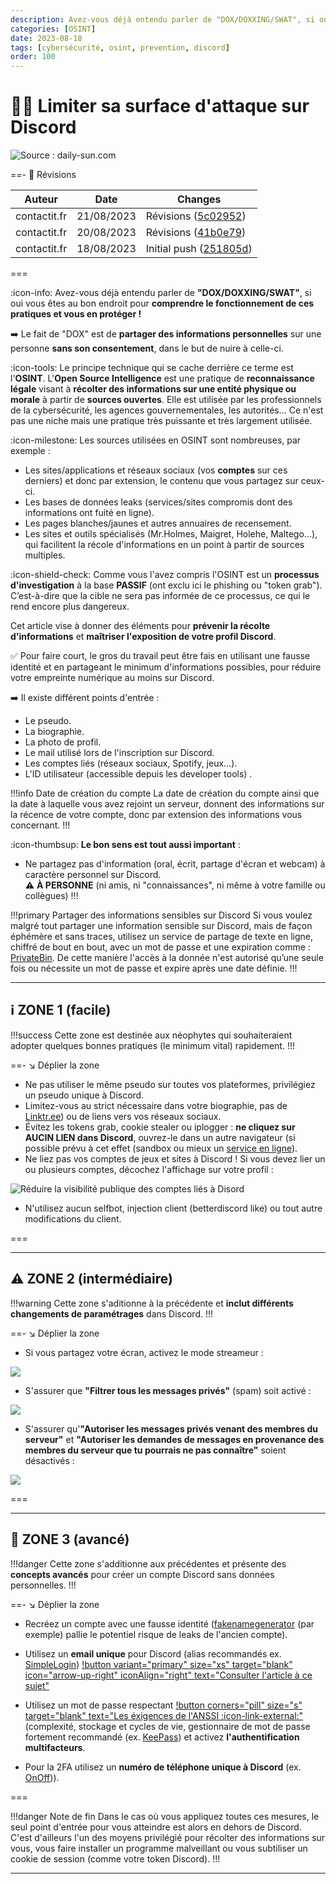 ```yaml
---
description: Avez-vous déjà entendu parler de "DOX/DOXXING/SWAT", si oui vous êtes au bon endroit pour comprendre le fonctionnement de ces pratiques et vous en protéger !
categories: [OSINT]
date: 2023-08-18
tags: [cybersécurité, osint, prevention, discord]
order: 100
---
```


# 🙅‍♂️ Limiter sa surface d'attaque sur Discord

![Source : daily-sun.com](images/discord.webp)

==- :wrench: Révisions

Auteur | Date | Changes
--- | --- | ---
contactit.fr | 21/08/2023 | Révisions (<a href="https://github.com/didntchooseaname/docs.contactit.fr/commit/5c029529f32254c3fad2d1f06cd42d1c5f5ccc1b">5c02952</a>)
contactit.fr | 20/08/2023 | Révisions (<a href="https://github.com/didntchooseaname/docs.contactit.fr/commit/41b0e7985e50dc86e20a24e9824dcee533dc6046">41b0e79</a>)
contactit.fr | 18/08/2023 | Initial push (<a href="https://github.com/didntchooseaname/docs.contactit.fr/commit/251805d26eec472e6d7409dd51f42811e266b762">251805d</a>)

===

:icon-info: Avez-vous déjà entendu parler de **"DOX/DOXXING/SWAT"**, si oui vous êtes au bon endroit pour **comprendre le fonctionnement de ces pratiques et vous en protéger !** 

➡️ Le fait de "DOX" est de **partager des informations personnelles** sur une personne **sans son consentement**, dans le but de nuire à celle-ci.

:icon-tools: Le principe technique qui se cache derrière ce terme est l'**OSINT**. L'**Open Source Intelligence** est une pratique de **reconnaissance légale** visant à **récolter des informations sur une entité physique ou morale** à partir de **sources ouvertes**. Elle est utilisée par les professionnels de la cybersécurité, les agences gouvernementales, les autorités... Ce n'est pas une niche mais une pratique très puissante et très largement utilisée.  

:icon-milestone: Les sources utilisées en OSINT sont nombreuses, par exemple :  

- Les sites/applications et réseaux sociaux (vos **comptes** sur ces derniers) et donc par extension, le contenu que vous partagez sur ceux-ci.
- Les bases de données leaks (services/sites compromis dont des informations ont fuité en ligne).
- Les pages blanches/jaunes et autres annuaires de recensement.
- Les sites et outils spécialisés (Mr.Holmes, Maigret, Holehe, Maltego...), qui facilitent la récole d'informations en un point à partir de sources multiples.

:icon-shield-check: Comme vous l'avez compris l'OSINT est un **processus d'investigation** à la base **PASSIF** (ont exclu ici le phishing ou "token grab"). C’est-à-dire que la cible ne sera pas informée de ce processus, ce qui le rend encore plus dangereux.  

Cet article vise à donner des éléments pour **prévenir la récolte d'informations** et **maîtriser l'exposition de votre profil Discord**.  

✅ Pour faire court, le gros du travail peut être fais en utilisant une fausse identité et en partageant le minimum d'informations possibles, pour réduire votre empreinte numérique au moins sur Discord.

➡️ Il existe différent points d'entrée :  

- Le pseudo.
- La biographie.
- La photo de profil.
- Le mail utilisé lors de l'inscription sur Discord.
- Les comptes liés (réseaux sociaux, Spotify, jeux...).
- L'ID utilisateur (accessible depuis les developer tools) . 

!!!info Date de création du compte
La date de création du compte ainsi que la date à laquelle vous avez rejoint un serveur, donnent des informations sur la récence de votre compte, donc par extension des informations vous concernant.
!!!

:icon-thumbsup: **Le bon sens est tout aussi important** :

- Ne partagez pas d'information (oral, écrit, partage d'écran et webcam) à caractère personnel sur Discord.  
⚠️ **À PERSONNE** (ni amis, ni "connaissances", ni même à votre famille ou collègues) !!!

!!!primary Partager des informations sensibles sur Discord
Si vous voulez malgré tout partager une information sensible sur Discord, mais de façon éphémère et sans traces, utilisez un service de partage de texte en ligne, chiffré de bout en bout, avec un mot de passe et une expiration comme : <a href="https://privatebin.net" target="_blank">PrivateBin</a>. De cette manière l'accès à la donnée n'est autorisé qu’une seule fois ou nécessite un mot de passe et expire après une date définie.
!!!

---

## ℹ️ ZONE 1 (facile)

!!!success
Cette zone est destinée aux néophytes qui souhaiteraient adopter quelques bonnes pratiques (le minimum vital) rapidement.
!!!

==- ↘️ Déplier la zone

- Ne pas utiliser le même pseudo sur toutes vos plateformes, privilégiez un pseudo unique à Discord.
- Limitez-vous au strict nécessaire dans votre biographie, pas de <a href="https://linktr.ee" target="_blank">Linktr.ee</a>) ou de liens vers vos réseaux sociaux.
- Évitez les tokens grab, cookie stealer ou iplogger : **ne cliquez sur AUCIN LIEN dans Discord**, ouvrez-le dans un autre navigateur (si possible prévu à cet effet (sandbox ou mieux un <a href="https://www.browserling.com" target="_blank">service en ligne</a>).
- Ne liez pas vos comptes de jeux et sites à Discord ! Si vous devez lier un ou plusieurs comptes, décochez l'affichage sur votre profil :  

![Réduire la visibilité publique des comptes liés à Disord](images/discord_private.png)

- N'utilisez aucun selfbot, injection client (betterdiscord like) ou tout autre modifications du client.

===

---

## ⚠️ ZONE 2 (intermédiaire)

!!!warning
Cette zone s'aditionne à la précédente et **inclut différents changements de paramétrages** dans Discord.
!!!

==- ↘️ Déplier la zone

- Si vous partagez votre écran, activez le mode streameur :

![](images/discord_streamer.webp)

- S'assurer que **"Filtrer tous les messages privés"** (spam) soit activé :

![](images/discord_spam.png)

- S'assurer qu'**"Autoriser les messages privés venant des membres du serveur"** et **"Autoriser les demandes de messages en provenance des membres du serveur que tu pourrais ne pas connaître"** soient désactivés :

![](images/discord_messages.png)

===

---

## 🔐 ZONE 3 (avancé)

!!!danger
Cette zone s'additionne aux précédentes et présente des **concepts avancés** pour créer un compte Discord sans données personnelles.
!!!

==- ↘️ Déplier la zone

- Recréez un compte avec une fausse identité (<a href="https://www.fakenamegenerator.com" target="_blank">fakenamegenerator</a> (par exemple) pallie le potentiel risque de leaks de l'ancien compte).
- Utilisez un **email unique** pour Discord (alias recommandés ex. <a href="https://simplelogin.io" target="_blank">SimpleLogin</a>) [!button variant="primary" size="xs" target="blank" icon="arrow-up-right" iconAlign="right" text="Consulter l'article à ce sujet"](alias_mail.md)

- Utilisez un mot de passe respectant [!button corners="pill" size="s" target="blank" text="Les éxigences de l'ANSSI :icon-link-external:"](https://www.ssi.gouv.fr/guide/recommandations-relatives-a-lauthentification-multifacteur-et-aux-mots-de-passe/) (complexité, stockage et cycles de vie, gestionnaire de mot de passe fortement recommandé (ex. [KeePass](https://keepassxc.org)) et activez **l'authentification multifacteurs**.
- Pour la 2FA utilisez un **numéro de téléphone unique à Discord** (ex. <a href="https://www.onoff.app" target="_blank">OnOff</a>)).

===

!!!danger Note de fin
Dans le cas où vous appliquez toutes ces mesures, le seul point d'entrée pour vous atteindre est alors en dehors de Discord. C'est d'ailleurs l'un des moyens privilégié pour récolter des informations sur vous, vous faire installer un programme malveillant ou vous subtiliser un cookie de session (comme votre token Discord).
!!!

---
